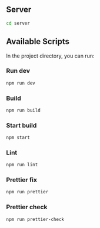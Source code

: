 ## Server

```bash
cd server
```

## Available Scripts

In the project directory, you can run:

### Run dev

```bash
npm run dev
```

### Build

```bash
npm run build
```

### Start build

```bash
npm start
```

### Lint

```bash
npm run lint
```

### Prettier fix

```bash
npm run prettier
```

### Prettier check

```bash
npm run prettier-check
```
